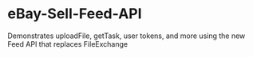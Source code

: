 # eBay-Sell-Feed-API
Demonstrates uploadFile, getTask, user tokens, and more using the new Feed API that replaces FileExchange
